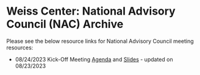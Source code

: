 # Weiss Center: National Advisory Council (NAC) Archive
Please see the below resource links for National Advisory Council meeting resources:
 - 08/24/2023 Kick-Off Meeting [Agenda](https://github.com/WeissCenter/nac/raw/main/NAC-Kickoff-Agenda_082423.docx) and [Slides](https://github.com/WeissCenter/nac/raw/main/NAC-Kickoff_082423.pptx) - updated on 08/23/2023
